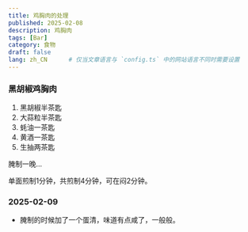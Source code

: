 ```yaml
---
title: 鸡胸肉的处理
published: 2025-02-08
description: 鸡胸肉
tags: [Bar]
category: 食物
draft: false
lang: zh_CN      # 仅当文章语言与 `config.ts` 中的网站语言不同时需要设置
---
```


### 黑胡椒鸡胸肉

1. 黑胡椒半茶匙
2. 大蒜粒半茶匙
3. 蚝油一茶匙
4. 黄酒一茶匙
5. 生抽两茶匙

腌制一晚...
 
单面煎制1分钟，共煎制4分钟，可在闷2分钟。

### 2025-02-09

- 腌制的时候加了一个蛋清，味道有点咸了，一般般。
